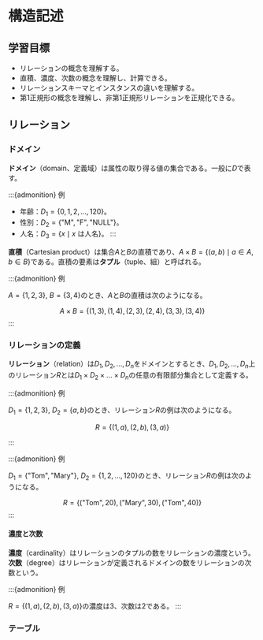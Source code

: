 # 構造記述

## 学習目標

- リレーションの概念を理解する。
- 直積、濃度、次数の概念を理解し、計算できる。
- リレーションスキーマとインスタンスの違いを理解する。
- 第1正規形の概念を理解し、非第1正規形リレーションを正規化できる。

## リレーション

### ドメイン
**ドメイン**（domain、定義域）は属性の取り得る値の集合である。一般に$D$で表す。

:::{admonition} 例
- 年齢：$D_1 = \{0, 1, 2, \ldots, 120\}$。
- 性別：$D_2 = \{\text{"M"}, \text{"F"}, \text{"NULL"}\}$。
- 人名：$D_3 = \{x \mid x \text{ は人名}\}$。
:::

**直積**（Cartesian product）は集合$A$と$B$の直積であり、$A \times B = \{(a, b) \mid a \in A, b \in B\}$である。直積の要素は**タプル**（tuple、組）と呼ばれる。

:::{admonition} 例

$A = \{1, 2, 3\}$, $B = \{3, 4\}$のとき、$A$と$B$の直積は次のようになる。

$$A \times B = \{(1, 3), (1, 4), (2, 3), (2, 4), (3, 3), (3, 4)\}$$
:::

### リレーションの定義

**リレーション**（relation）は$D_1, D_2, \ldots, D_n$をドメインとするとき、$D_1, D_2, \ldots, D_n$上のリレーション$R$とは$D_1 \times D_2 \times \ldots \times D_n$の任意の有限部分集合として定義する。

:::{admonition} 例

$D_1 = \{1, 2, 3\}$, $D_2 = \{a, b\}$のとき、リレーション$R$の例は次のようになる。

$$R = \{(1, a), (2, b), (3, a)\}$$

:::

:::{admonition} 例

$D_1 = \{\text{"Tom"}, \text{"Mary"}\}$, $D_2 = \{1, 2, \ldots, 120\}$のとき、リレーション$R$の例は次のようになる。

$$R = \{(\text{"Tom"}, 20), (\text{"Mary"}, 30), (\text{"Tom"}, 40)\}$$
:::

#### 濃度と次数

**濃度**（cardinality）はリレーションのタプルの数をリレーションの濃度という。**次数**（degree）はリレーションが定義されるドメインの数をリレーションの次数という。

:::{admonition} 例

$R = \{(1, a), (2, b), (3, a)\}$の濃度は3、次数は2である。
:::

### テーブル



<!-- \documentclass{beamer}
\usepackage{booktabs}  % For clean table lines
\usepackage{colortbl}
\usepackage{xcolor}
\usepackage{xeCJK}
\usefonttheme{professionalfonts}
\setCJKmainfont{Noto Serif CJK JP}
\setCJKsansfont{Noto Sans CJK JP}
\setCJKmonofont{Noto Sans Mono CJK JP}

% Set theme
\usetheme{Boadilla} 

% Set itemize and enumerate items
\setbeamertemplate{itemize items}[default]
\setbeamertemplate{enumerate items}[default]
\setbeamertemplate{sections/subsections in toc}[square]

\title{リレーショナルデータベース}
\subtitle{Lecture 2: リレーショナルデータモデル（構造記述）}
\author{劉 子昂}

\date{Compile: \today}

\AtBeginSection[]
{
  \begin{frame}
    \frametitle{目次}
    \tableofcontents[currentsection]
  \end{frame}
}

\begin{document}

\frame{\titlepage}

\begin{frame}{予備知識}
    \begin{itemize}
        \item 集合（set）
        \item 直積（Cartesian product）
        \item 冪集合（power set）
    \end{itemize}
\end{frame}

\begin{frame}{学習目標}
    \begin{enumerate}
        \item リレーションの概念を理解する。
        \item 直積、濃度、次数の概念を理解し、計算できる。
        \item リレーションスキーマとインスタンスの違いを理解する。
        \item 第1正規形の概念を理解し、非第1正規形リレーションを正規化できる。
    \end{enumerate}
\end{frame}

\begin{frame}{目次}
    \tableofcontents
\end{frame}

\section{リレーション}

\begin{frame}{ドメイン}
    \begin{block}{ドメイン（domain、定義域）}
        属性の取り得る値の集合。一般に$D$で表す。
    \end{block}
    \vfill
    \begin{exampleblock}{例}
        \begin{description}
            \item[年齢] $\{0, 1, 2, \ldots, 120\}$
            \item[性別] $\{\text{"M"}, \text{"F"}, \text{NULL}\}$
            \item[人名] $\{x \mid x \text{ は人名}\}$
        \end{description}
    \end{exampleblock}
\end{frame}

\begin{frame}{直積}
    \begin{block}{直積（Cartesian product）}
        集合$A$と$B$の直積は、$A \times B = \{(a, b) \mid a \in A, b \in B\}$である。直積の要素はタップル（tuple、組）と呼ばれる。
    \end{block}
    \vfill
    \begin{exampleblock}{$A = \{1, 2, 3\}$, $B = \{3, 4\}$}
        $A \times B = \{(1, 3), (1, 4), (2, 3), (2, 4), (3, 3), (3, 4)\}$
    \end{exampleblock}
    \begin{exampleblock}{$A = \{1, 2\}$, $B = \{a, b, c\}, C = \{3, 4\}$}
        $A \times B \times C = \{(1, a, 3), (1, a, 4), (1, b, 3), (1, b, 4), (1, c, 3), \ldots\}$
    \end{exampleblock}
\end{frame}

\begin{frame}{リレーション}
    \begin{block}{リレーション（relation）}
        $D_1, D_2, \ldots, D_n$をドメインとするとき、$D_1, D_2, \ldots, D_n$上のリレーション$R$とは$D_1 \times D_2 \times \ldots \times D_n$の任意の有限部分集合として定義する。
    \end{block}
    \vfill
    \begin{exampleblock}{$D_1 = \{1, 2, 3\}$, $D_2 = \{a, b\}$}
        $R = \{(1, a), (2, b), (3, a)\}$
    \end{exampleblock}
    \begin{exampleblock}{$D_1 = \{"Tom", "Mary"\}$, $D_2 = \{1, 2, \ldots, 120\}$}
        $R = \{("Tom", 20), ("Mary", 30), ("Tom", 40)\}$
    \end{exampleblock}
\end{frame}

\begin{frame}{リレーション：濃度と次数}
    \begin{block}{濃度（cardinality）}
        リレーションのタップルの数をリレーションの濃度という。
    \end{block}
    \begin{block}{次数（degree）}
        リレーションが定義されるドメインの数をリレーションの次数という。
    \end{block}
    \vfill
    \begin{exampleblock}{例}
        $R = \{(1, a), (2, b), (3, a)\}$の濃度は3、次数は2である。
    \end{exampleblock}
\end{frame}

\begin{frame}{テーブル}
    リレーションを\textbf{テーブル}（table）として表すことができる。
    \begin{itemize}
        \item テーブルの行はリレーションのタップルに対応する。\\順序はない（集合の定義を思い出そう）。
        \item テーブルの列はリレーションのドメインに対応する。
    \end{itemize}
    \vfill
    \begin{exampleblock}{$D_1 = \{"Tom", "Mary"\}$, $D_2 = \{0, 1, 2, \ldots\}$}
        $R = \{("Tom", 25), ("Mary", 30)\}$
    \end{exampleblock}
    \begin{table}
        \begin{tabular}{cc}
            \toprule
            Tom & 25 \\
            Mary & 30 \\
            \bottomrule
        \end{tabular}
    \end{table}
    TomとMaryの年齢？給与？
\end{frame}

\section{リレーションスキーマとインスタンス}

\begin{frame}{属性名とリレーション名}
    \textbf{属性名}（attribute name）：テーブルの列の名前。

    \textbf{リレーション名}（relation name）：テーブルの名前。
    \vfill
    \begin{exampleblock}{$D_1=\{x \mid x \text{は人名}\}$, $D_2=\{0, 1, 2, \ldots\}$}
        \begin{description}
            \item[リレーション名] EMPLOYEE
            \item[属性名] NAME, AGE
        \end{description}
        \begin{table}
            \begin{tabular}{cc}
                \toprule
                NAME & AGE \\
                \midrule
                Tom & 25 \\
                Mary & 30 \\
                \bottomrule
            \end{tabular}
            \caption{EMPLOYEE}
        \end{table}
    \end{exampleblock}
\end{frame}

\begin{frame}{リレーションの定義}
    \begin{block}{ドメイン関数（domain function）}
        $A_i$を属性名、$D_i$をドメイン、$i=1, 2, \ldots, n$とすると、$\text{dom}: A_i \to D_i$をドメイン関数という。
    \end{block}
    % \begin{exampleblock}{$A_1$を名前、$A_2$を年齢、$D_1$を$\{x \mid x \text{は人名}\}$、$D_2$を$\{0, 1, 2, \ldots\}$}
    %     $\text{dom}(A_1) = D_1$, $\text{dom}(A_2) = D_2$
    % \end{exampleblock}
    \vfill
    \begin{block}{リレーション}
        リレーション$R$は$\text{dom}(A_1) \times \text{dom}(A_2) \times \ldots \times \text{dom}(A_n)$の有限部分集合である。
    \end{block} 
\end{frame}

\begin{frame}{リレーションスキーマとインスタンス}
    \begin{block}{リレーションスキーマ（relation schema）}
        $\boldsymbol{R}$をリレーション名、$A_1, A_2, \ldots, A_n$を属性名、$\text{dom}$をドメイン関数とするとき、リレーションスキーマは$\boldsymbol{R}(A_1, A_2, \ldots, A_n)$である。
    \end{block}
    \begin{block}{インスタンス（instance）}
        $R \subseteq \text{dom}(A_1) \times \text{dom}(A_2) \times \ldots \times \text{dom}(A_n)$を$\boldsymbol{R}$のインスタンスという。
    \end{block}
    \vfill
    \begin{itemize}
        \item リレーションスキーマはリレーションの構造を記述する。
        \item インスタンスはリレーションの具体的な値を記述する。
    \end{itemize}
\end{frame} 

\section{第1正規形}

\begin{frame}{第1正規形の定義}
    \begin{block}{第1正規形（1NF, first normal form）}
        リレーションスキーマ$\boldsymbol{R}(A_1, A_2, \ldots, A_n)$が第1正規形であるとは、任意のドメインがシンプル\footnote{シンプル：ドメインの元が原子的（atomic）、即ち分解不可能（nondecomposable）な値であること。}であることをいう。
    \end{block}
\end{frame}

\begin{frame}{非第1正規形}
    入れ子型リレーション：ドメインを複数のドメインの直積として定義する。
    \begin{exampleblock}{$\text{dom}(\text{学生名}) = \text{dom}(\text{姓}) \times \text{dom}(\text{名})$}
        \begin{table}
            \begin{tabular}{ccc}
                \toprule
                学生番号 & 学生名 & \dots \\
                \midrule
                9375 & (田中, 太郎) & \dots \\
                9376 & (山田, 花子) & \dots \\
                \bottomrule
            \end{tabular}
        \end{table}
    \end{exampleblock}
\end{frame}

\begin{frame}{非第1正規形}

    冪集合（power set）として定義されるドメイン。
    \begin{exampleblock}{$\text{dom}(\text{科目}) = \mathcal{P}(\text{dom}(\text{科目名}))$}
        \begin{table}
            \begin{tabular}{cc}
                \toprule
                学生番号 & 科目 \\
                \midrule
                9375 & \{数学, 物理, 化学\} \\
                9376 & \{英語, 数学\} \\
                \bottomrule
            \end{tabular}
        \end{table}
    \end{exampleblock}

    \vfill
    $A$を集合とするとき、$A$の冪集合$\mathcal{P}(A)$は$A$の部分集合全体の集合である。\\
    If $A = \{a, b\}$, then $\mathcal{P}(A) = \{\emptyset, \{a\}, \{b\}, \{a, b\}\}$.

\end{frame}

\begin{frame}{非第1正規形リレーションの正規化}
    \begin{table}
        \begin{tabular}{ccc}
            \toprule
            学生番号 & 学生名 & \dots \\
            \midrule
            9375 & (田中, 太郎) & \dots \\
            9376 & (山田, 花子) & \dots \\
            \bottomrule
        \end{tabular}
    \end{table}
    \vfill

    \begin{table}
        \begin{tabular}{cccc}
            \toprule
            学生番号 & 姓 & 名 & \dots \\
            \midrule
            9375 & 田中 & 太郎 & \dots \\
            9376 & 山田 & 花子 & \dots \\
            \bottomrule
        \end{tabular}
    \end{table}
\end{frame}

\begin{frame}{非第1正規形リレーションの正規化}
    \begin{table}
        \begin{tabular}{cc}
            \toprule
            学生番号 & 科目 \\
            \midrule
            9375 & \{数学, 物理, 化学\} \\
            9376 & \{英語, 数学\} \\
            \bottomrule
        \end{tabular}
    \end{table}

    \vfill

    \begin{table}
        \begin{tabular}{cc}
            \toprule
            学生番号 & 科目 \\
            \midrule
            9375 & 数学 \\
            9375 & 物理 \\
            9375 & 化学 \\
            9376 & 英語 \\
            9376 & 数学 \\
            \bottomrule
        \end{tabular}
    \end{table}
\end{frame}

\end{document} -->
